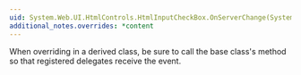 ```yaml
---
uid: System.Web.UI.HtmlControls.HtmlInputCheckBox.OnServerChange(System.EventArgs)
additional_notes.overrides: *content
---
```


<p>When overriding <xref href="System.Web.UI.HtmlControls.HtmlInputCheckBox.OnServerChange(System.EventArgs)"></xref> in a derived class, be sure to call the base class's <xref href="System.Web.UI.HtmlControls.HtmlInputCheckBox.OnServerChange(System.EventArgs)"></xref> method so that registered delegates receive the event.</p>


